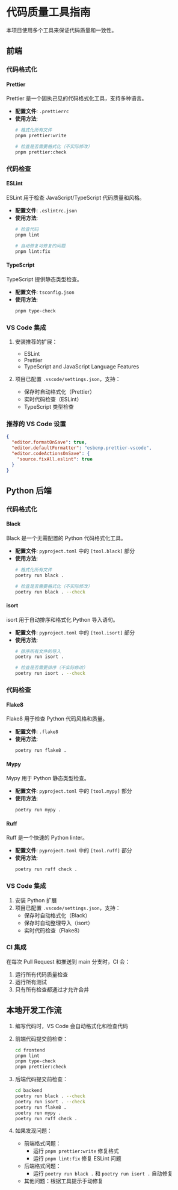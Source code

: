 # 代码质量工具指南

本项目使用多个工具来保证代码质量和一致性。

## 前端

### 代码格式化

#### Prettier

Prettier 是一个固执己见的代码格式化工具，支持多种语言。

- **配置文件**: `.prettierrc`
- **使用方法**:
  ```bash
  # 格式化所有文件
  pnpm prettier:write
  
  # 检查是否需要格式化（不实际修改）
  pnpm prettier:check
  ```

### 代码检查

#### ESLint

ESLint 用于检查 JavaScript/TypeScript 代码质量和风格。

- **配置文件**: `.eslintrc.json`
- **使用方法**:
  ```bash
  # 检查代码
  pnpm lint
  
  # 自动修复可修复的问题
  pnpm lint:fix
  ```

#### TypeScript

TypeScript 提供静态类型检查。

- **配置文件**: `tsconfig.json`
- **使用方法**:
  ```bash
  pnpm type-check
  ```

### VS Code 集成

1. 安装推荐的扩展：
   - ESLint
   - Prettier
   - TypeScript and JavaScript Language Features

2. 项目已配置 `.vscode/settings.json`，支持：
   - 保存时自动格式化（Prettier）
   - 实时代码检查（ESLint）
   - TypeScript 类型检查

### 推荐的 VS Code 设置

```json
{
  "editor.formatOnSave": true,
  "editor.defaultFormatter": "esbenp.prettier-vscode",
  "editor.codeActionsOnSave": {
    "source.fixAll.eslint": true
  }
}
```

## Python 后端

### 代码格式化

#### Black

Black 是一个无需配置的 Python 代码格式化工具。

- **配置文件**: `pyproject.toml` 中的 `[tool.black]` 部分
- **使用方法**:
  ```bash
  # 格式化所有文件
  poetry run black .
  
  # 检查是否需要格式化（不实际修改）
  poetry run black . --check
  ```

#### isort

isort 用于自动排序和格式化 Python 导入语句。

- **配置文件**: `pyproject.toml` 中的 `[tool.isort]` 部分
- **使用方法**:
  ```bash
  # 排序所有文件的导入
  poetry run isort .
  
  # 检查是否需要排序（不实际修改）
  poetry run isort . --check
  ```

### 代码检查

#### Flake8

Flake8 用于检查 Python 代码风格和质量。

- **配置文件**: `.flake8`
- **使用方法**:
  ```bash
  poetry run flake8 .
  ```

#### Mypy

Mypy 用于 Python 静态类型检查。

- **配置文件**: `pyproject.toml` 中的 `[tool.mypy]` 部分
- **使用方法**:
  ```bash
  poetry run mypy .
  ```

#### Ruff

Ruff 是一个快速的 Python linter。

- **配置文件**: `pyproject.toml` 中的 `[tool.ruff]` 部分
- **使用方法**:
  ```bash
  poetry run ruff check .
  ```

### VS Code 集成

1. 安装 Python 扩展
2. 项目已配置 `.vscode/settings.json`，支持：
   - 保存时自动格式化（Black）
   - 保存时自动整理导入（isort）
   - 实时代码检查（Flake8）

### CI 集成

在每次 Pull Request 和推送到 main 分支时，CI 会：
1. 运行所有代码质量检查
2. 运行所有测试
3. 只有所有检查都通过才允许合并

## 本地开发工作流

1. 编写代码时，VS Code 会自动格式化和检查代码

2. 前端代码提交前检查：
   ```bash
   cd frontend
   pnpm lint
   pnpm type-check
   pnpm prettier:check
   ```

3. 后端代码提交前检查：
   ```bash
   cd backend
   poetry run black . --check
   poetry run isort . --check
   poetry run flake8 .
   poetry run mypy .
   poetry run ruff check .
   ```

4. 如果发现问题：
   - 前端格式问题：
     - 运行 `pnpm prettier:write` 修复格式
     - 运行 `pnpm lint:fix` 修复 ESLint 问题
   - 后端格式问题：
     - 运行 `poetry run black .` 和 `poetry run isort .` 自动修复
   - 其他问题：根据工具提示手动修复 